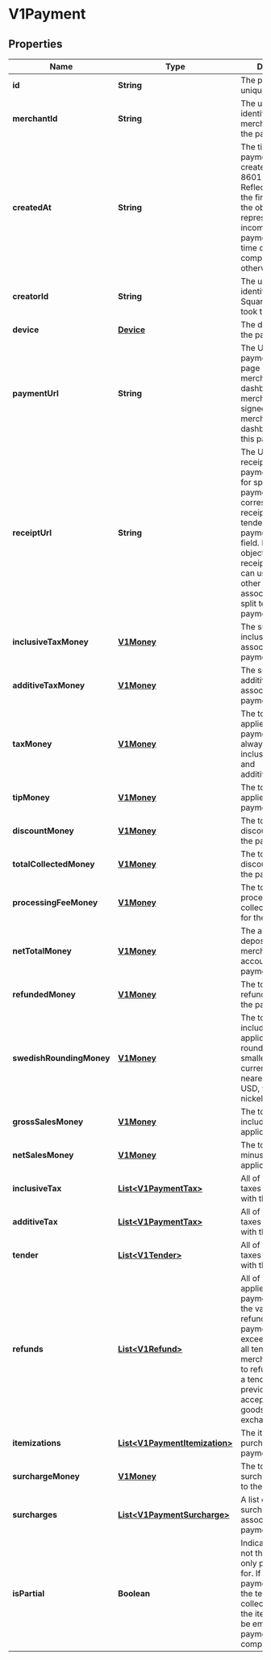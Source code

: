 
# V1Payment

## Properties
Name | Type | Description | Notes
------------ | ------------- | ------------- | -------------
**id** | **String** | The payment&#39;s unique identifier. |  [optional]
**merchantId** | **String** | The unique identifier of the merchant that took the payment. |  [optional]
**createdAt** | **String** | The time when the payment was created, in ISO 8601 format. Reflects the time of the first payment if the object represents an incomplete partial payment, and the time of the last or complete payment otherwise. |  [optional]
**creatorId** | **String** | The unique identifier of the Square account that took the payment. |  [optional]
**device** | [**Device**](Device.md) | The device that took the payment. |  [optional]
**paymentUrl** | **String** | The URL of the payment&#39;s detail page in the merchant dashboard. The merchant must be signed in to the merchant dashboard to view this page. |  [optional]
**receiptUrl** | **String** | The URL of the receipt for the payment. Note that for split tender payments, this URL corresponds to the receipt for the first tender listed in the payment&#39;s tender field. Each Tender object has its own receipt_url field you can use to get the other receipts associated with a split tender payment. |  [optional]
**inclusiveTaxMoney** | [**V1Money**](V1Money.md) | The sum of all inclusive taxes associated with the payment. |  [optional]
**additiveTaxMoney** | [**V1Money**](V1Money.md) | The sum of all additive taxes associated with the payment. |  [optional]
**taxMoney** | [**V1Money**](V1Money.md) | The total of all taxes applied to the payment. This is always the sum of inclusive_tax_money and additive_tax_money. |  [optional]
**tipMoney** | [**V1Money**](V1Money.md) | The total of all tips applied to the payment. |  [optional]
**discountMoney** | [**V1Money**](V1Money.md) | The total of all discounts applied to the payment. |  [optional]
**totalCollectedMoney** | [**V1Money**](V1Money.md) | The total of all discounts applied to the payment. |  [optional]
**processingFeeMoney** | [**V1Money**](V1Money.md) | The total of all processing fees collected by Square for the payment. |  [optional]
**netTotalMoney** | [**V1Money**](V1Money.md) | The amount to be deposited into the merchant&#39;s bank account for the payment. |  [optional]
**refundedMoney** | [**V1Money**](V1Money.md) | The total of all refunds applied to the payment. |  [optional]
**swedishRoundingMoney** | [**V1Money**](V1Money.md) | The total of all sales, including any applicable taxes, rounded to the smallest legal unit of currency (e.g., the nearest penny in USD, the nearest nickel in CAD) |  [optional]
**grossSalesMoney** | [**V1Money**](V1Money.md) | The total of all sales, including any applicable taxes. |  [optional]
**netSalesMoney** | [**V1Money**](V1Money.md) | The total of all sales, minus any applicable taxes. |  [optional]
**inclusiveTax** | [**List&lt;V1PaymentTax&gt;**](V1PaymentTax.md) | All of the inclusive taxes associated with the payment. |  [optional]
**additiveTax** | [**List&lt;V1PaymentTax&gt;**](V1PaymentTax.md) | All of the additive taxes associated with the payment. |  [optional]
**tender** | [**List&lt;V1Tender&gt;**](V1Tender.md) | All of the additive taxes associated with the payment. |  [optional]
**refunds** | [**List&lt;V1Refund&gt;**](V1Refund.md) | All of the refunds applied to the payment. Note that the value of all refunds on a payment can exceed the value of all tenders if a merchant chooses to refund money to a tender after previously accepting returned goods as part of an exchange. |  [optional]
**itemizations** | [**List&lt;V1PaymentItemization&gt;**](V1PaymentItemization.md) | The items purchased in the payment. |  [optional]
**surchargeMoney** | [**V1Money**](V1Money.md) | The total of all surcharges applied to the payment. |  [optional]
**surcharges** | [**List&lt;V1PaymentSurcharge&gt;**](V1PaymentSurcharge.md) | A list of all surcharges associated with the payment. |  [optional]
**isPartial** | **Boolean** | Indicates whether or not the payment is only partially paid for. If true, this payment will have the tenders collected so far, but the itemizations will be empty until the payment is completed. |  [optional]



